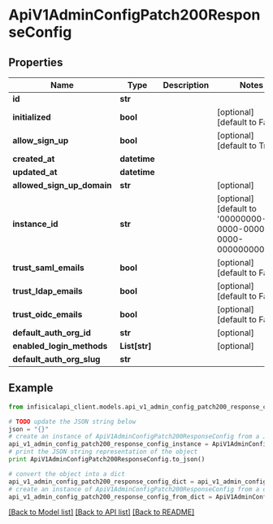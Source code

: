 # ApiV1AdminConfigPatch200ResponseConfig


## Properties
Name | Type | Description | Notes
------------ | ------------- | ------------- | -------------
**id** | **str** |  | 
**initialized** | **bool** |  | [optional] [default to False]
**allow_sign_up** | **bool** |  | [optional] [default to True]
**created_at** | **datetime** |  | 
**updated_at** | **datetime** |  | 
**allowed_sign_up_domain** | **str** |  | [optional] 
**instance_id** | **str** |  | [optional] [default to '00000000-0000-0000-0000-000000000000']
**trust_saml_emails** | **bool** |  | [optional] [default to False]
**trust_ldap_emails** | **bool** |  | [optional] [default to False]
**trust_oidc_emails** | **bool** |  | [optional] [default to False]
**default_auth_org_id** | **str** |  | [optional] 
**enabled_login_methods** | **List[str]** |  | [optional] 
**default_auth_org_slug** | **str** |  | 

## Example

```python
from infisicalapi_client.models.api_v1_admin_config_patch200_response_config import ApiV1AdminConfigPatch200ResponseConfig

# TODO update the JSON string below
json = "{}"
# create an instance of ApiV1AdminConfigPatch200ResponseConfig from a JSON string
api_v1_admin_config_patch200_response_config_instance = ApiV1AdminConfigPatch200ResponseConfig.from_json(json)
# print the JSON string representation of the object
print ApiV1AdminConfigPatch200ResponseConfig.to_json()

# convert the object into a dict
api_v1_admin_config_patch200_response_config_dict = api_v1_admin_config_patch200_response_config_instance.to_dict()
# create an instance of ApiV1AdminConfigPatch200ResponseConfig from a dict
api_v1_admin_config_patch200_response_config_from_dict = ApiV1AdminConfigPatch200ResponseConfig.from_dict(api_v1_admin_config_patch200_response_config_dict)
```
[[Back to Model list]](../README.md#documentation-for-models) [[Back to API list]](../README.md#documentation-for-api-endpoints) [[Back to README]](../README.md)


